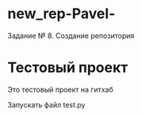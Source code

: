 # new_rep-Pavel-
Задание № 8. Создание репозитория
# Тестовый проект

Это тестовый проект на гитхаб

Запускать файл test.py
